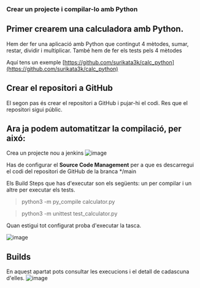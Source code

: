 ### Crear un projecte i compilar-lo amb Python

## Primer crearem una calculadora amb Python.
Hem der fer una aplicació amb Python que contingut 4 mètodes, sumar, restar, dividir i multiplicar.
També hem de fer els tests pels 4 mètodes

Aquí tens un exemple [https://github.com/surikata3k/calc_python](https://github.com/surikata3k/calc_python)

## Crear el repositori a GitHub
El segon pas és crear el repositori a GitHub i pujar-hi el codi.
Res que el repositori sigui públic.

## Ara ja podem automatitzar la compilació, per aixó:
Crea un projecte nou a jenkins
![image](https://github.com/user-attachments/assets/fc9548de-aafb-4de4-af58-62508a77a27b)

Has de configurar el **Source Code Management** per a que es descarregui el codi del repositori de GitHub de la branca */main

Els Build Steps que has d'executar son els següents: un per compilar i un altre per executar els tests.
> python3 -m py_compile calculator.py

> python3 -m unittest test_calculator.py

Quan estigui tot configurat proba d'executar la tasca.

![image](https://github.com/user-attachments/assets/2315cb07-51bd-4cbf-a0a3-b63553bedf94)

## Builds
En aquest apartat pots consultar les execucions i el detall de cadascuna d'elles.
![image](https://github.com/user-attachments/assets/cafa7254-88c9-4492-b093-c170f54f26cb)

